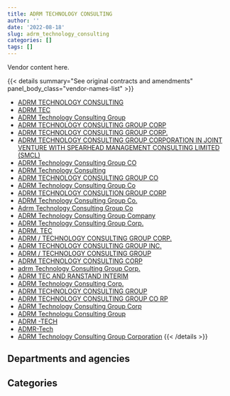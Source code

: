 ```yaml
---
title: ADRM TECHNOLOGY CONSULTING
author: ''
date: '2022-08-18'
slug: adrm_technology_consulting
categories: []
tags: []
---
```


<script src="/rmarkdown-libs/htmlwidgets/htmlwidgets.js"></script>
<link href="/rmarkdown-libs/datatables-css/datatables-crosstalk.css" rel="stylesheet" />
<script src="/rmarkdown-libs/datatables-binding/datatables.js"></script>
<script src="/rmarkdown-libs/jquery/jquery-3.6.0.min.js"></script>
<link href="/rmarkdown-libs/dt-core-bootstrap/css/dataTables.bootstrap.min.css" rel="stylesheet" />
<link href="/rmarkdown-libs/dt-core-bootstrap/css/dataTables.bootstrap.extra.css" rel="stylesheet" />
<script src="/rmarkdown-libs/dt-core-bootstrap/js/jquery.dataTables.min.js"></script>
<script src="/rmarkdown-libs/dt-core-bootstrap/js/dataTables.bootstrap.min.js"></script>
<link href="/rmarkdown-libs/crosstalk/css/crosstalk.min.css" rel="stylesheet" />
<script src="/rmarkdown-libs/crosstalk/js/crosstalk.min.js"></script>
<script src="/rmarkdown-libs/htmlwidgets/htmlwidgets.js"></script>
<link href="/rmarkdown-libs/datatables-css/datatables-crosstalk.css" rel="stylesheet" />
<script src="/rmarkdown-libs/datatables-binding/datatables.js"></script>
<script src="/rmarkdown-libs/jquery/jquery-3.6.0.min.js"></script>
<link href="/rmarkdown-libs/dt-core-bootstrap/css/dataTables.bootstrap.min.css" rel="stylesheet" />
<link href="/rmarkdown-libs/dt-core-bootstrap/css/dataTables.bootstrap.extra.css" rel="stylesheet" />
<script src="/rmarkdown-libs/dt-core-bootstrap/js/jquery.dataTables.min.js"></script>
<script src="/rmarkdown-libs/dt-core-bootstrap/js/dataTables.bootstrap.min.js"></script>
<link href="/rmarkdown-libs/crosstalk/css/crosstalk.min.css" rel="stylesheet" />
<script src="/rmarkdown-libs/crosstalk/js/crosstalk.min.js"></script>

Vendor content here.

{{< details summary="See original contracts and amendments" panel_body_class="vendor-names-list" >}}
- [ADRM TECHNOLOGY CONSULTING](https://search.open.canada.ca/en/ct/?sort=contract_value_f%20desc&page=1&search_text=%22ADRM%20TECHNOLOGY%20CONSULTING%22)
- [ADRM TEC](https://search.open.canada.ca/en/ct/?sort=contract_value_f%20desc&page=1&search_text=%22ADRM%20TEC%22)
- [ADRM Technology Consulting Group](https://search.open.canada.ca/en/ct/?sort=contract_value_f%20desc&page=1&search_text=%22ADRM%20Technology%20Consulting%20Group%22)
- [ADRM TECHNOLOGY CONSULTING GROUP CORP](https://search.open.canada.ca/en/ct/?sort=contract_value_f%20desc&page=1&search_text=%22ADRM%20TECHNOLOGY%20CONSULTING%20GROUP%20CORP%22)
- [ADRM TECHNOLOGY CONSULTING GROUP CORP.](https://search.open.canada.ca/en/ct/?sort=contract_value_f%20desc&page=1&search_text=%22ADRM%20TECHNOLOGY%20CONSULTING%20GROUP%20CORP.%22)
- [ADRM TECHNOLOGY CONSULTING GROUP CORPORATION IN JOINT VENTURE WITH SPEARHEAD MANAGEMENT CONSULTING LIMITED (SMCL)](https://search.open.canada.ca/en/ct/?sort=contract_value_f%20desc&page=1&search_text=%22ADRM%20TECHNOLOGY%20CONSULTING%20GROUP%20CORPORATION%20IN%20JOINT%20VENTURE%20WITH%20SPEARHEAD%20MANAGEMENT%20CONSULTING%20LIMITED%20%28SMCL%29%22)
- [ADRM Technology Consulting Group CO](https://search.open.canada.ca/en/ct/?sort=contract_value_f%20desc&page=1&search_text=%22ADRM%20Technology%20Consulting%20Group%20CO%22)
- [ADRM Technology Consulting](https://search.open.canada.ca/en/ct/?sort=contract_value_f%20desc&page=1&search_text=%22ADRM%20Technology%20Consulting%22)
- [ADRM TECHNOLOGY CONSULTING GROUP CO](https://search.open.canada.ca/en/ct/?sort=contract_value_f%20desc&page=1&search_text=%22ADRM%20TECHNOLOGY%20CONSULTING%20GROUP%20CO%22)
- [ADRM Technology Consulting Group Co](https://search.open.canada.ca/en/ct/?sort=contract_value_f%20desc&page=1&search_text=%22ADRM%20Technology%20Consulting%20Group%20Co%22)
- [ADRM TECHNOLOGY CONSULTION GROUP CORP](https://search.open.canada.ca/en/ct/?sort=contract_value_f%20desc&page=1&search_text=%22ADRM%20TECHNOLOGY%20CONSULTION%20GROUP%20CORP%22)
- [ADRM Technology Consulting Group Co.](https://search.open.canada.ca/en/ct/?sort=contract_value_f%20desc&page=1&search_text=%22ADRM%20Technology%20Consulting%20Group%20Co.%22)
- [Adrm Technology Consulting Group Co](https://search.open.canada.ca/en/ct/?sort=contract_value_f%20desc&page=1&search_text=%22Adrm%20Technology%20Consulting%20Group%20Co%22)
- [ADRM Technology Consulting Group Company](https://search.open.canada.ca/en/ct/?sort=contract_value_f%20desc&page=1&search_text=%22ADRM%20Technology%20Consulting%20Group%20Company%22)
- [ADRM Technology Consulting Group Corp.](https://search.open.canada.ca/en/ct/?sort=contract_value_f%20desc&page=1&search_text=%22ADRM%20Technology%20Consulting%20Group%20Corp.%22)
- [ADRM. TEC](https://search.open.canada.ca/en/ct/?sort=contract_value_f%20desc&page=1&search_text=%22ADRM.%20TEC%22)
- [ADRM / TECHNOLOGY CONSULTING GROUP CORP.](https://search.open.canada.ca/en/ct/?sort=contract_value_f%20desc&page=1&search_text=%22ADRM%20%2f%20TECHNOLOGY%20CONSULTING%20GROUP%20CORP.%22)
- [ADRM TECHNOLOGY CONSULTING GROUP INC.](https://search.open.canada.ca/en/ct/?sort=contract_value_f%20desc&page=1&search_text=%22ADRM%20TECHNOLOGY%20CONSULTING%20GROUP%20INC.%22)
- [ADRM / TECHNOLOGY CONSULTING GROUP](https://search.open.canada.ca/en/ct/?sort=contract_value_f%20desc&page=1&search_text=%22ADRM%20%2f%20TECHNOLOGY%20CONSULTING%20GROUP%22)
- [ADRM TECHNOLOGY CONSULTING CORP](https://search.open.canada.ca/en/ct/?sort=contract_value_f%20desc&page=1&search_text=%22ADRM%20TECHNOLOGY%20CONSULTING%20CORP%22)
- [adrm Technology Consulting Group Corp.](https://search.open.canada.ca/en/ct/?sort=contract_value_f%20desc&page=1&search_text=%22adrm%20Technology%20Consulting%20Group%20Corp.%22)
- [ADRM TEC AND RANSTAND INTERIM](https://search.open.canada.ca/en/ct/?sort=contract_value_f%20desc&page=1&search_text=%22ADRM%20TEC%20AND%20RANSTAND%20INTERIM%22)
- [ADRM Technology Consulting Corp.](https://search.open.canada.ca/en/ct/?sort=contract_value_f%20desc&page=1&search_text=%22ADRM%20Technology%20Consulting%20Corp.%22)
- [ADRM TECHNOLOGY CONSULTING GROUP](https://search.open.canada.ca/en/ct/?sort=contract_value_f%20desc&page=1&search_text=%22ADRM%20TECHNOLOGY%20CONSULTING%20GROUP%22)
- [ADRM TECHNOLOGY CONSULTING GROUP CO RP](https://search.open.canada.ca/en/ct/?sort=contract_value_f%20desc&page=1&search_text=%22ADRM%20TECHNOLOGY%20CONSULTING%20GROUP%20CO%20RP%22)
- [ADRM Technology Consulting Group Corp](https://search.open.canada.ca/en/ct/?sort=contract_value_f%20desc&page=1&search_text=%22ADRM%20Technology%20Consulting%20Group%20Corp%22)
- [ADRM Technologu Consulting Group](https://search.open.canada.ca/en/ct/?sort=contract_value_f%20desc&page=1&search_text=%22ADRM%20Technologu%20Consulting%20Group%22)
- [ADRM -TECH](https://search.open.canada.ca/en/ct/?sort=contract_value_f%20desc&page=1&search_text=%22ADRM%20-TECH%22)
- [ADMR-Tech](https://search.open.canada.ca/en/ct/?sort=contract_value_f%20desc&page=1&search_text=%22ADMR-Tech%22)
- [ADRM Technology Consulting Group Corporation](https://search.open.canada.ca/en/ct/?sort=contract_value_f%20desc&page=1&search_text=%22ADRM%20Technology%20Consulting%20Group%20Corporation%22)
{{< /details >}}

## Departments and agencies

<div id="htmlwidget-1" style="width:100%;height:auto;" class="datatables html-widget"></div>
<script type="application/json" data-for="htmlwidget-1">{"x":{"style":"bootstrap","filter":"none","vertical":false,"data":[["<a href=\"/departments/atssc-scdata/\">Administrative Tribunals Support Service of Canada<\/a>","<a href=\"/departments/cas-satj/\">Courts Administration Service<\/a>","<a href=\"/departments/cbsa-asfc/\">Canada Border Services Agency<\/a>","<a href=\"/departments/cic/\">Immigration, Refugees and Citizenship Canada<\/a>","<a href=\"/departments/cra-arc/\">Canada Revenue Agency<\/a>","<a href=\"/departments/csc-scc/\">Correctional Service of Canada<\/a>","<a href=\"/departments/cta-otc/\">Canadian Transportation Agency<\/a>","<a href=\"/departments/dfatd-maecd/\">Global Affairs Canada<\/a>","<a href=\"/departments/dfo-mpo/\">Fisheries and Oceans Canada<\/a>","<a href=\"/departments/dnd-mdn/\">National Defence<\/a>","<a href=\"/departments/ec/\">Environment and Climate Change Canada<\/a>","<a href=\"/departments/elections/\">Elections Canada<\/a>","<a href=\"/departments/esdc-edsc/\">Employment and Social Development Canada<\/a>","<a href=\"/departments/iaac-aeic/\">Impact Assessment Agency of Canada<\/a>","<a href=\"/departments/ic/\">Innovation, Science and Economic Development Canada<\/a>","<a href=\"/departments/nserc-crsng/\">Natural Sciences and Engineering Research Council of Canada<\/a>","<a href=\"/departments/pco-bcp/\">Privy Council Office<\/a>","<a href=\"/departments/ps-sp/\">Public Safety Canada<\/a>","<a href=\"/departments/psc-cfp/\">Public Service Commission of Canada<\/a>","<a href=\"/departments/pwgsc-tpsgc/\">Public Services and Procurement Canada<\/a>","<a href=\"/departments/rcmp-grc/\">Royal Canadian Mounted Police<\/a>","<a href=\"/departments/ssc-spc/\">Shared Services Canada<\/a>","<a href=\"/departments/tc/\">Transport Canada<\/a>"],[19105.21,null,345025.47,189704.1,49173.83,null,null,2333.86,null,null,107587.79,223370.83,817314.65,null,17161.88,359939.33,5148608.66,285905.25,121686.56,39900.43,null,4858808.45,3062231.03],[null,null,112425.8,1238981.99,null,null,null,38418.91,null,14921.31,null,144426.07,401988.81,null,null,437926.18,397066.55,285905.25,446495.91,null,77637.52,6515079.46,3117517.3],[null,76020.75,null,3293640.16,null,null,null,null,66334.83,64213.7,null,312297.86,198429.85,105157.8,null,439125.98,398947.56,286688.55,450451.14,null,120833.62,7450274.1,1219300.16],[null,117887.25,603992.56,5085518.86,null,50754.5,66091.33,169439.97,24576.5,31476.28,null,502882.51,150743.54,null,null,437926.18,649930.26,null,713625.1,null,100608.78,4887101.75,186594.98]],"container":"<table class=\"table table-striped table-hover row-border order-column display\">\n  <thead>\n    <tr>\n      <th>Department<\/th>\n      <th>2017-2018<\/th>\n      <th>2018-2019<\/th>\n      <th>2019-2020<\/th>\n      <th>2020-2021<\/th>\n    <\/tr>\n  <\/thead>\n<\/table>","options":{"order":[[4,"desc"]],"pageLength":10,"autoWidth":true,"columnDefs":[{"targets":1,"render":"function(data, type, row, meta) {\n    return type !== 'display' ? data : DTWidget.formatCurrency(data, \"$\", 2, 3, \",\", \".\", true, null);\n  }"},{"targets":2,"render":"function(data, type, row, meta) {\n    return type !== 'display' ? data : DTWidget.formatCurrency(data, \"$\", 2, 3, \",\", \".\", true, null);\n  }"},{"targets":3,"render":"function(data, type, row, meta) {\n    return type !== 'display' ? data : DTWidget.formatCurrency(data, \"$\", 2, 3, \",\", \".\", true, null);\n  }"},{"targets":4,"render":"function(data, type, row, meta) {\n    return type !== 'display' ? data : DTWidget.formatCurrency(data, \"$\", 2, 3, \",\", \".\", true, null);\n  }"},{"width":"16%","targets":[1,2,3,4]},{"className":"dt-right","targets":[1,2,3,4]}],"orderClasses":false}},"evals":["options.columnDefs.0.render","options.columnDefs.1.render","options.columnDefs.2.render","options.columnDefs.3.render"],"jsHooks":[]}</script>

## Categories

<div id="htmlwidget-2" style="width:100%;height:auto;" class="datatables html-widget"></div>
<script type="application/json" data-for="htmlwidget-2">{"x":{"style":"bootstrap","filter":"none","vertical":false,"data":[["<a href=\"/categories/10_office_management/\">Office management<\/a>","<a href=\"/categories/2_professional_services/\">Professional services<\/a>","<a href=\"/categories/3_information_technology/\">Information technology<\/a>"],[1044.46,1019834.65,14626978.23],[14662.54,886992.27,12327136.25],[null,775087.33,13706628.72],[null,360243.27,13418907.05]],"container":"<table class=\"table table-striped table-hover row-border order-column display\">\n  <thead>\n    <tr>\n      <th>Category<\/th>\n      <th>2017-2018<\/th>\n      <th>2018-2019<\/th>\n      <th>2019-2020<\/th>\n      <th>2020-2021<\/th>\n    <\/tr>\n  <\/thead>\n<\/table>","options":{"order":[[4,"desc"]],"dom":"t","pageLength":30,"autoWidth":true,"columnDefs":[{"targets":1,"render":"function(data, type, row, meta) {\n    return type !== 'display' ? data : DTWidget.formatCurrency(data, \"$\", 2, 3, \",\", \".\", true, null);\n  }"},{"targets":2,"render":"function(data, type, row, meta) {\n    return type !== 'display' ? data : DTWidget.formatCurrency(data, \"$\", 2, 3, \",\", \".\", true, null);\n  }"},{"targets":3,"render":"function(data, type, row, meta) {\n    return type !== 'display' ? data : DTWidget.formatCurrency(data, \"$\", 2, 3, \",\", \".\", true, null);\n  }"},{"targets":4,"render":"function(data, type, row, meta) {\n    return type !== 'display' ? data : DTWidget.formatCurrency(data, \"$\", 2, 3, \",\", \".\", true, null);\n  }"},{"width":"16%","targets":[1,2,3,4]},{"className":"dt-right","targets":[1,2,3,4]}],"orderClasses":false,"lengthMenu":[10,25,30,50,100]}},"evals":["options.columnDefs.0.render","options.columnDefs.1.render","options.columnDefs.2.render","options.columnDefs.3.render"],"jsHooks":[]}</script>
